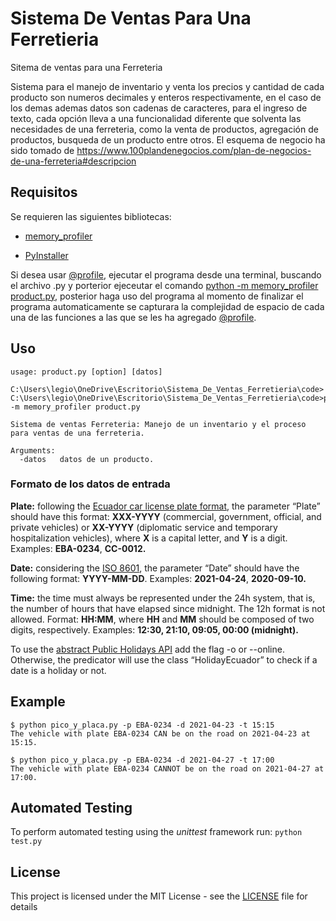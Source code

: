 # Sistema De Ventas Para Una Ferretieria
Sitema de ventas para una Ferreteria

Sistema para el manejo de inventario y venta los precios y cantidad de cada producto son numeros decimales y enteros respectivamente, en el caso de los demas ademas datos son cadenas de caracteres, para el ingreso de texto, cada opción lleva a una funcionalidad diferente que solventa las necesidades de una ferreteria, como la venta de productos, agregación de productos, busqueda de un producto entre otros. El esquema de negocio ha sido tomado de https://www.100plandenegocios.com/plan-de-negocios-de-una-ferreteria#descripcion


## Requisitos

Se requieren las siguientes bibliotecas:

* [memory_profiler](https://pypi.org/project/memory-profiler/)

* [PyInstaller](https://pyinstaller.org/en/stable/)

Si desea usar [@profile](https://pypi.org/project/memory-profiler/), ejecutar el programa desde una terminal, buscando el archivo .py y porterior ejeceutar el comando [python -m memory_profiler product.py](https://pypi.org/project/memory-profiler/), posterior haga uso del programa al momento de finalizar el programa automaticamente se capturara la complejidad de espacio de cada una de las funciones a las que se les ha agregado [@profile](https://pypi.org/project/memory-profiler/).

## Uso

```
usage: product.py [option] [datos]

C:\Users\legio\OneDrive\Escritorio\Sistema_De_Ventas_Ferretieria\code>
C:\Users\legio\OneDrive\Escritorio\Sistema_De_Ventas_Ferretieria\code>python -m memory_profiler product.py

Sistema de ventas Ferreteria: Manejo de un inventario y el proceso para ventas de una ferreteria.

Arguments:
  -datos   datos de un producto.
```
### Formato de los datos de entrada

**Plate:** following the [Ecuador car license plate format](https://es.wikipedia.org/wiki/Matr%C3%ADculas_automovil%C3%ADsticas_de_Ecuador), the parameter “Plate” should have this format: **XXX-YYYY**  (commercial, government, official, and private vehicles) or **XX-YYYY** (diplomatic service and temporary hospitalization vehicles), where **X** is a capital letter, and **Y** is a digit. Examples: **EBA-0234**, **CC-0012.**

**Date:** considering the [ISO 8601](https://es.wikipedia.org/wiki/ISO_8601), the parameter “Date” should have the following format: **YYYY-MM-DD**. Examples: **2021-04-24**, **2020-09-10.**

**Time:** the time must always be represented under the 24h system, that is, the number of hours that have elapsed since midnight. The 12h format is not allowed. Format: **HH:MM**, where **HH** and **MM** should be composed of two digits, respectively. Examples: **12:30, 21:10, 09:05, 00:00 (midnight).**

To use the [abstract Public Holidays API](https://www.abstractapi.com/holidays-api) add the flag -o or --online. Otherwise, the predicator will use the class “HolidayEcuador” to check if a date is a holiday or not.


## Example

```
$ python pico_y_placa.py -p EBA-0234 -d 2021-04-23 -t 15:15
The vehicle with plate EBA-0234 CAN be on the road on 2021-04-23 at 15:15.

$ python pico_y_placa.py -p EBA-0234 -d 2021-04-27 -t 17:00
The vehicle with plate EBA-0234 CANNOT be on the road on 2021-04-27 at 17:00.
```

## Automated Testing

To perform automated testing using the _unittest_ framework run: `python test.py`


## License

This project is licensed under the MIT License - see the [LICENSE](LICENSE) file for details
